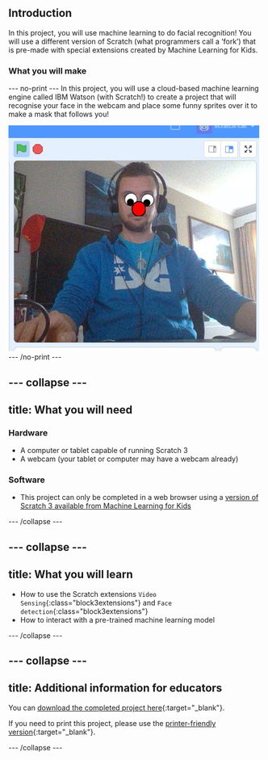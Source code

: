 ## Introduction

In this project, you will use machine learning to do facial recognition! You will use a different version of Scratch (what programmers call a ‘fork’) that is pre-made with special extensions created by Machine Learning for Kids.

### What you will make

--- no-print ---
In this project, you will use a cloud-based machine learning engine called IBM Watson (with Scratch!) to create a project that will recognise your face in the webcam and place some funny sprites over it to make a mask that follows you!

![image showing Scratch stage with funny mask overlay](images/ML-FR-Demo.JPG)
--- /no-print ---

--- collapse ---
---
title: What you will need
---
### Hardware

+ A computer or tablet capable of running Scratch 3
+ A webcam (your tablet or computer may have a webcam already)

### Software

+ This project can only be completed in a web browser using a [version of Scratch 3 available from Machine Learning for Kids](https://machinelearningforkids.co.uk/scratch3/)

--- /collapse ---

--- collapse ---
---
title: What you will learn
---

+ How to use the Scratch extensions `Video Sensing`{:class="block3extensions"} and `Face detection`{:class="block3extensions"}
+ How to interact with a pre-trained machine learning model

--- /collapse ---

--- collapse ---
---
title: Additional information for educators
---

You can [download the completed project here](https://rpf.io/p/en/funny-face-follower-get){:target="_blank"}.

If you need to print this project, please use the [printer-friendly version](https://projects.raspberrypi.org/en/projects/funny-face-follower/print){:target="_blank"}.

--- /collapse ---
